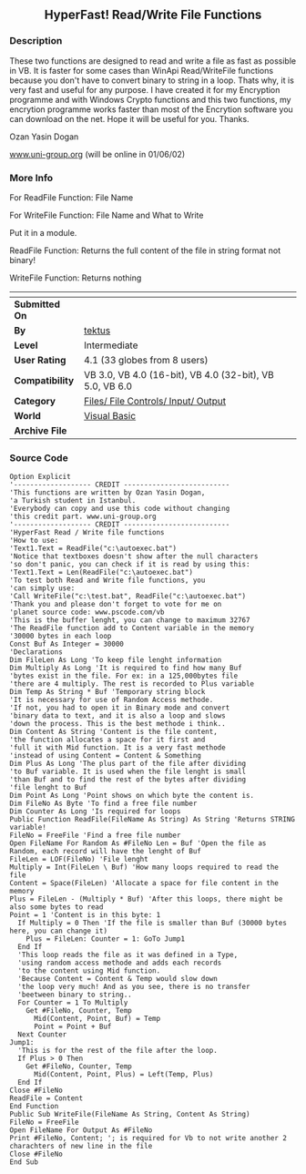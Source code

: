 ﻿<div align="center">

## HyperFast\! Read/Write File Functions


</div>

### Description

These two functions are designed to read and write a file as fast as possible in VB. It is faster for some cases than WinApi Read/WriteFile functions because you don't have to convert binary to string in a loop. Thats why, it is very fast and useful for any purpose. I have created it for my Encryption programme and with Windows Crypto functions and this two functions, my encrytion programme works faster than most of the Encrytion software you can download on the net. Hope it will be useful for you. Thanks.

Ozan Yasin Dogan

www.uni-group.org (will be online in 01/06/02)
 
### More Info
 
For ReadFile Function: File Name

For WriteFile Function: File Name and What to Write

Put it in a module.

ReadFile Function: Returns the full content of the file in string format not binary!

WriteFile Function: Returns nothing


<span>             |<span>
---                |---
**Submitted On**   |
**By**             |[tektus](https://github.com/Planet-Source-Code/PSCIndex/blob/master/ByAuthor/tektus.md)
**Level**          |Intermediate
**User Rating**    |4.1 (33 globes from 8 users)
**Compatibility**  |VB 3\.0, VB 4\.0 \(16\-bit\), VB 4\.0 \(32\-bit\), VB 5\.0, VB 6\.0
**Category**       |[Files/ File Controls/ Input/ Output](https://github.com/Planet-Source-Code/PSCIndex/blob/master/ByCategory/files-file-controls-input-output__1-3.md)
**World**          |[Visual Basic](https://github.com/Planet-Source-Code/PSCIndex/blob/master/ByWorld/visual-basic.md)
**Archive File**   |[](https://github.com/Planet-Source-Code/tektus-hyperfast-read-write-file-functions__1-34988/archive/master.zip)





### Source Code

```
Option Explicit
'------------------- CREDIT --------------------------
'This functions are written by Ozan Yasin Dogan,
'a Turkish student in Istanbul.
'Everybody can copy and use this code without changing
'this credit part. www.uni-group.org
'------------------- CREDIT --------------------------
'HyperFast Read / Write file functions
'How to use:
'Text1.Text = ReadFile("c:\autoexec.bat")
'Notice that textboxes doesn't show after the null characters
'so don't panic, you can check if it is read by using this:
'Text1.Text = Len(ReadFile("c:\autoexec.bat")
'To test both Read and Write file functions, you
'can simply use:
'Call WriteFile("c:\test.bat", ReadFile("c:\autoexec.bat")
'Thank you and please don't forget to vote for me on
'planet source code: www.pscode.com/vb
'This is the buffer lenght, you can change to maximum 32767
'The ReadFile function add to Content variable in the memory
'30000 bytes in each loop
Const Buf As Integer = 30000
'Declarations
Dim FileLen As Long 'To keep file lenght information
Dim Multiply As Long 'It is required to find how many Buf
'bytes exist in the file. For ex: in a 125,000bytes file
'there are 4 multiply. The rest is recorded to Plus variable
Dim Temp As String * Buf 'Temporary string block
'It is necessary for use of Random Access methode.
'If not, you had to open it in Binary mode and convert
'binary data to text, and it is also a loop and slows
'down the process. This is the best methode i think..
Dim Content As String 'Content is the file content,
'the function allocates a space for it first and
'full it with Mid function. It is a very fast methode
'instead of using Content = Content & Something
Dim Plus As Long 'The plus part of the file after dividing
'to Buf variable. It is used when the file lenght is small
'than Buf and to find the rest of the bytes after dividing
'file lenght to Buf
Dim Point As Long 'Point shows on which byte the content is.
Dim FileNo As Byte 'To find a free file number
Dim Counter As Long 'Is required for loops
Public Function ReadFile(FileName As String) As String 'Returns STRING variable!
FileNo = FreeFile 'Find a free file number
Open FileName For Random As #FileNo Len = Buf 'Open the file as Random, each record will have the lenght of Buf
FileLen = LOF(FileNo) 'File lenght
Multiply = Int(FileLen \ Buf) 'How many loops required to read the file
Content = Space(FileLen) 'Allocate a space for file content in the memory
Plus = FileLen - (Multiply * Buf) 'After this loops, there might be also some bytes to read
Point = 1 'Content is in this byte: 1
  If Multiply = 0 Then 'If the file is smaller than Buf (30000 bytes here, you can change it)
    Plus = FileLen: Counter = 1: GoTo Jump1
  End If
  'This loop reads the file as it was defined in a Type,
  'using random access methode and adds each records
  'to the content using Mid function.
  'Because Content = Content & Temp would slow down
  'the loop very much! And as you see, there is no transfer
  'beetween binary to string..
  For Counter = 1 To Multiply
    Get #FileNo, Counter, Temp
      Mid(Content, Point, Buf) = Temp
      Point = Point + Buf
  Next Counter
Jump1:
  'This is for the rest of the file after the loop.
  If Plus > 0 Then
    Get #FileNo, Counter, Temp
      Mid(Content, Point, Plus) = Left(Temp, Plus)
  End If
Close #FileNo
ReadFile = Content
End Function
Public Sub WriteFile(FileName As String, Content As String)
FileNo = FreeFile
Open FileName For Output As #FileNo
Print #FileNo, Content; '; is required for Vb to not write another 2 charachters of new line in the file
Close #FileNo
End Sub
```

